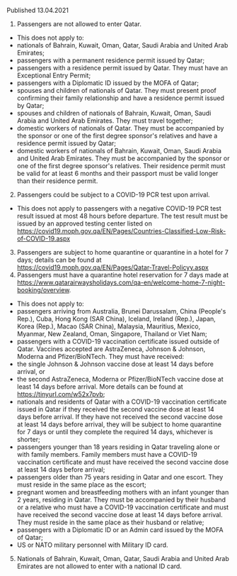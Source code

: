 Published 13.04.2021
1. Passengers are not allowed to enter Qatar. 
- This does not apply to:
- nationals of Bahrain, Kuwait, Oman, Qatar, Saudi Arabia and United Arab Emirates;
- passengers with a permanent residence permit issued by Qatar;
- passengers with a residence permit issued by Qatar. They must have an Exceptional Entry Permit;
- passengers with a Diplomatic ID issued by the MOFA of Qatar;
- spouses and children of nationals of Qatar. They must present proof confirming their family relationship and have a residence permit issued by Qatar;
- spouses and children of nationals of Bahrain, Kuwait, Oman, Saudi Arabia and United Arab Emirates. They must travel together;
- domestic workers of nationals of Qatar. They must be accompanied by the sponsor or one of the first degree sponsor's relatives and have a residence permit issued by Qatar;
- domestic workers of nationals of Bahrain, Kuwait, Oman, Saudi Arabia and United Arab Emirates. They must be accompanied by the sponsor or one of the first degree sponsor's relatives. Their residence permit must be valid for at least 6 months and their passport must be valid longer than their residence permit.
2. Passengers could be subject to a COVID-19 PCR test upon arrival.
- This does not apply to passengers with a negative COVID-19 PCR test result issued at most 48 hours before departure. The test result must be issued by an approved testing center listed on <a href="https://covid19.moph.gov.qa/EN/Pages/Countries-Classified-Low-Risk-of-COVID-19.aspx">https://covid19.moph.gov.qa/EN/Pages/Countries-Classified-Low-Risk-of-COVID-19.aspx</a> 
3. Passengers are subject to home quarantine or quarantine in a hotel for 7 days; details can be found at <a href="https://covid19.moph.gov.qa/EN/Pages/Qatar-Travel-Policyy.aspx">https://covid19.moph.gov.qa/EN/Pages/Qatar-Travel-Policyy.aspx</a> 
4. Passengers must have a quarantine hotel reservation for 7 days made at <a href="https://www.qatarairwaysholidays.com/qa-en/welcome-home-7-night-booking/overview">https://www.qatarairwaysholidays.com/qa-en/welcome-home-7-night-booking/overview</a>.
- This does not apply to:
- passengers arriving from Australia, Brunei Darussalam, China (People's Rep.), Cuba, Hong Kong (SAR China), Iceland, Ireland (Rep.), Japan, Korea (Rep.), Macao (SAR China), Malaysia, Mauritius, Mexico, Myanmar, New Zealand, Oman, Singapore, Thailand or Viet Nam;
- passengers with a COVID-19 vaccination certificate issued outside of Qatar. Vaccines accepted are AstraZeneca, Johnson & Johnson, Moderna and Pfizer/BioNTech. They must have received: 
- the single Johnson & Johnson vaccine dose at least 14 days before arrival, or
- the second AstraZeneca, Moderna or Pfizer/BioNTech vaccine dose at least 14 days before arrival. More details can be found at <a href="https://tinyurl.com/w52x7pvb">https://tinyurl.com/w52x7pvb</a>;
- nationals and residents of Qatar with a COVID-19 vaccination certificate issued in Qatar if they received the second vaccine dose at least 14 days before arrival. If they have not received the second vaccine dose at least 14 days before arrival, they will be subject to home quarantine for 7 days or until they complete the required 14 days, whichever is shorter;
- passengers younger than 18 years residing in Qatar traveling alone or with family members. Family members must have a COVID-19 vaccination certificate and must have received the second vaccine dose at least 14 days before arrival;
- passengers older than 75 years residing in Qatar and one escort. They must reside in the same place as the escort;
- pregnant women and breastfeeding mothers with an infant younger than 2 years, residing in Qatar. They must be accompanied by their husband or a relative who must have a COVID-19 vaccination certificate and must have received the second vaccine dose at least 14 days before arrival. They must reside in the same place as their husband or relative;
- passengers with a Diplomatic ID or an Admin card issued by the MOFA of Qatar;
- US or NATO military personnel with Military ID card.
5. Nationals of Bahrain, Kuwait, Oman, Qatar, Saudi Arabia and United Arab Emirates are not allowed to enter with a national ID card. 

